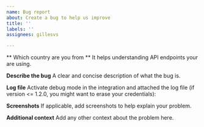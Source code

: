 ```yaml
---
name: Bug report
about: Create a bug to help us improve
title: ''
labels: ''
assignees: gillesvs

---
```


** Which country are you from **
It helps understanding API endpoints your are using.

**Describe the bug**
A clear and concise description of what the bug is.

**Log file**
Activate debug mode in the integration and attached the log file (if version <= 1.2.0, you might want to erase your credentials):

**Screenshots**
If applicable, add screenshots to help explain your problem.

**Additional context**
Add any other context about the problem here.
